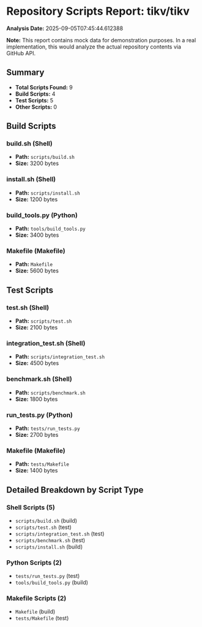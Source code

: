# Repository Scripts Report: tikv/tikv

**Analysis Date:** 2025-09-05T07:45:44.612388

**Note:** This report contains mock data for demonstration purposes. In a real implementation, this would analyze the actual repository contents via GitHub API.

## Summary
- **Total Scripts Found:** 9
- **Build Scripts:** 4
- **Test Scripts:** 5
- **Other Scripts:** 0

## Build Scripts

### build.sh (Shell)
- **Path:** `scripts/build.sh`
- **Size:** 3200 bytes

### install.sh (Shell)
- **Path:** `scripts/install.sh`
- **Size:** 1200 bytes

### build_tools.py (Python)
- **Path:** `tools/build_tools.py`
- **Size:** 3400 bytes

### Makefile (Makefile)
- **Path:** `Makefile`
- **Size:** 5600 bytes

## Test Scripts

### test.sh (Shell)
- **Path:** `scripts/test.sh`
- **Size:** 2100 bytes

### integration_test.sh (Shell)
- **Path:** `scripts/integration_test.sh`
- **Size:** 4500 bytes

### benchmark.sh (Shell)
- **Path:** `scripts/benchmark.sh`
- **Size:** 1800 bytes

### run_tests.py (Python)
- **Path:** `tests/run_tests.py`
- **Size:** 2700 bytes

### Makefile (Makefile)
- **Path:** `tests/Makefile`
- **Size:** 1400 bytes

## Detailed Breakdown by Script Type

### Shell Scripts (5)

- `scripts/build.sh` (build)
- `scripts/test.sh` (test)
- `scripts/integration_test.sh` (test)
- `scripts/benchmark.sh` (test)
- `scripts/install.sh` (build)

### Python Scripts (2)

- `tests/run_tests.py` (test)
- `tools/build_tools.py` (build)

### Makefile Scripts (2)

- `Makefile` (build)
- `tests/Makefile` (test)

